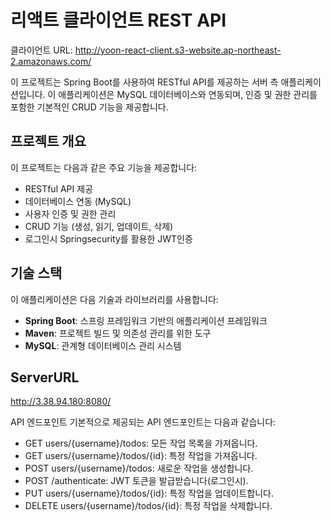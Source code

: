 # 리액트 클라이언트 REST API
클라이언트 URL: http://yoon-react-client.s3-website.ap-northeast-2.amazonaws.com/


이 프로젝트는 Spring Boot를 사용하여 RESTful API를 제공하는 서버 측 애플리케이션입니다. 이 애플리케이션은 MySQL 데이터베이스와 연동되며, 인증 및 권한 관리를 포함한 기본적인 CRUD 기능을 제공합니다.

## 프로젝트 개요

이 프로젝트는 다음과 같은 주요 기능을 제공합니다:
- RESTful API 제공
- 데이터베이스 연동 (MySQL)
- 사용자 인증 및 권한 관리
- CRUD 기능 (생성, 읽기, 업데이트, 삭제)
- 로그인시 Springsecurity를 활용한 JWT인증

## 기술 스택

이 애플리케이션은 다음 기술과 라이브러리를 사용합니다:
- **Spring Boot**: 스프링 프레임워크 기반의 애플리케이션 프레임워크
- **Maven**: 프로젝트 빌드 및 의존성 관리를 위한 도구
- **MySQL**: 관계형 데이터베이스 관리 시스템

## ServerURL
http://3.38.94.180:8080/

API 엔드포인트
기본적으로 제공되는 API 엔드포인트는 다음과 같습니다:

- GET users/{username}/todos: 모든 작업 목록을 가져옵니다.
- GET users/{username}/todos/{id}: 특정 작업을 가져옵니다.
- POST users/{username}/todos: 새로운 작업을 생성합니다.
- POST /authenticate: JWT 토큰을 발급받습니다(로그인시).
- PUT users/{username}/todos/{id}: 특정 작업을 업데이트합니다.
- DELETE users/{username}/todos/{id}: 특정 작업을 삭제합니다.
